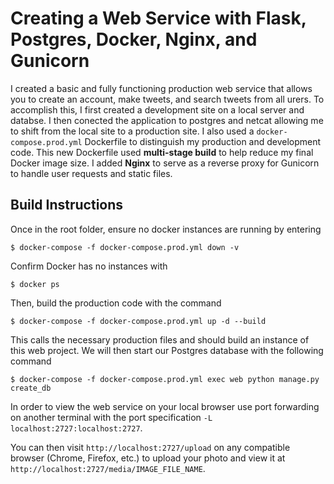 # Creating a Web Service with Flask, Postgres, Docker, Nginx, and Gunicorn

I created a basic and fully functioning production web service that allows you to create an account, make tweets, and search tweets from all urers. To accomplish this, I first created a development site on a local server and databse. I then conected the application to postgres and netcat allowing me to shift from the local site to a production site. I also used a `docker-compose.prod.yml` Dockerfile to distinguish my production and development code. This new Dockerfile used **multi-stage build** to help reduce my final Docker image size. I added **Nginx** to serve as a reverse proxy for Gunicorn to handle user requests and static files.

## Build Instructions

Once in the root folder, ensure no docker instances are running by entering
```
$ docker-compose -f docker-compose.prod.yml down -v
```
Confirm Docker has no instances with 
```
$ docker ps
```
Then, build the production code with the command
```
$ docker-compose -f docker-compose.prod.yml up -d --build
```
This calls the necessary production files and should build an instance of this web project. We will then start our Postgres database with the following command
```
$ docker-compose -f docker-compose.prod.yml exec web python manage.py create_db
```
In order to view the web service on your local browser use port forwarding on another terminal with the port specification `-L localhost:2727:localhost:2727`.

You can then visit `http://localhost:2727/upload` on any compatible browser (Chrome, Firefox, etc.) to upload your photo and view it at `http://localhost:2727/media/IMAGE_FILE_NAME`.
